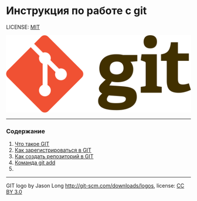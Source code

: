 # Инструкция по работе с git

LICENSE: [MIT](./license.md)

![GIT-LOGO](./assets/Git-logo.png)
___

### Содержание

1. [Что такое GIT](./whatisgit.md)
2. [Как зарегистрироваться в GIT](./registr.md)
3. [Как создать репозиторий в GIT](./create.md)
4. [Команда git add](./add.md)
4. 

---

GIT logo by Jason Long http://git-scm.com/downloads/logos, license: [CC BY 3.0](https://creativecommons.org/licenses/by/3.0/)
